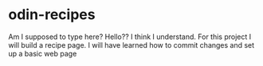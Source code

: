 # odin-recipes
Am I supposed to type here?
Hello??
I think I understand. For this project I will build a recipe page. 
I will have learned how to commit changes and set up a basic web page 
